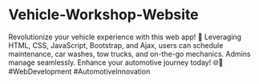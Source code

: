 # Vehicle-Workshop-Website
Revolutionize your vehicle experience with this web app! 🚗 Leveraging HTML, CSS, JavaScript, Bootstrap, and Ajax, users can schedule maintenance, car washes, tow trucks, and on-the-go mechanics. Admins manage seamlessly. Enhance your automotive journey today! 🌐🔧 #WebDevelopment #AutomotiveInnovation
